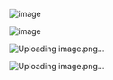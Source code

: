![image](https://github.com/user-attachments/assets/8134bf3b-f68b-444b-911c-f928542b4dd4)



![image](https://github.com/user-attachments/assets/50a2854f-a58c-4c8a-afd6-61cc257efa48)



![Uploading image.png…]()



![Uploading image.png…]()
